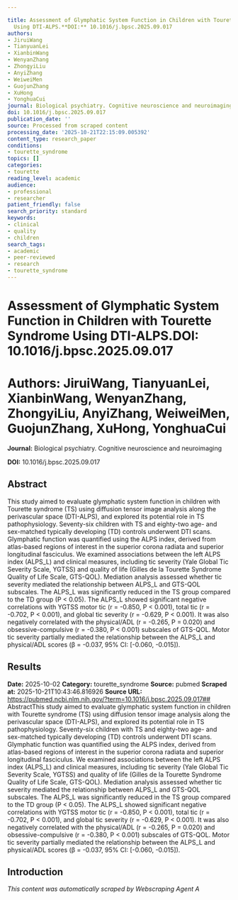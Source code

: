 ```yaml
---

title: Assessment of Glymphatic System Function in Children with Tourette Syndrome
  Using DTI-ALPS.**DOI:** 10.1016/j.bpsc.2025.09.017
authors:
- JiruiWang
- TianyuanLei
- XianbinWang
- WenyanZhang
- ZhongyiLiu
- AnyiZhang
- WeiweiMen
- GuojunZhang
- XuHong
- YonghuaCui
journal: Biological psychiatry. Cognitive neuroscience and neuroimaging
doi: 10.1016/j.bpsc.2025.09.017
publication_date: ''
source: Processed from scraped content
processing_date: '2025-10-21T22:15:09.005392'
content_type: research_paper
conditions:
- tourette_syndrome
topics: []
categories:
- tourette
reading_level: academic
audience:
- professional
- researcher
patient_friendly: false
search_priority: standard
keywords:
- clinical
- quality
- children
search_tags:
- academic
- peer-reviewed
- research
- tourette_syndrome
---
```




# Assessment of Glymphatic System Function in Children with Tourette Syndrome Using DTI-ALPS.**DOI:** 10.1016/j.bpsc.2025.09.017

# **Authors:** JiruiWang, TianyuanLei, XianbinWang, WenyanZhang, ZhongyiLiu, AnyiZhang, WeiweiMen, GuojunZhang, XuHong, YonghuaCui

**Journal:** Biological psychiatry. Cognitive neuroscience and neuroimaging

**DOI:** 10.1016/j.bpsc.2025.09.017

## Abstract

This study aimed to evaluate glymphatic system function in children with Tourette syndrome (TS) using diffusion tensor image analysis along the perivascular space (DTI-ALPS), and explored its potential role in TS pathophysiology.
Seventy-six children with TS and eighty-two age- and sex-matched typically developing (TD) controls underwent DTI scans. Glymphatic function was quantified using the ALPS index, derived from atlas-based regions of interest in the superior corona radiata and superior longitudinal fasciculus. We examined associations between the left ALPS index (ALPS_L) and clinical measures, including tic severity (Yale Global Tic Severity Scale, YGTSS) and quality of life (Gilles de la Tourette Syndrome Quality of Life Scale, GTS-QOL). Mediation analysis assessed whether tic severity mediated the relationship between ALPS_L and GTS-QOL subscales.
The ALPS_L was significantly reduced in the TS group compared to the TD group (P < 0.05). The ALPS_L showed significant negative correlations with YGTSS motor tic (r = -0.850, P < 0.001), total tic (r = -0.702, P < 0.001), and global tic severity (r = -0.629, P < 0.001). It was also negatively correlated with the physical/ADL (r = -0.265, P = 0.020) and obsessive-compulsive (r = -0.380, P < 0.001) subscales of GTS-QOL. Motor tic severity partially mediated the relationship between the ALPS_L and physical/ADL scores (β = -0.037, 95% CI: [-0.060, -0.015]).
## Results

**Date:** 2025-10-02
**Category:** tourette_syndrome
**Source:** pubmed
**Scraped at:** 2025-10-21T10:43:46.816926
**Source URL:** https://pubmed.ncbi.nlm.nih.gov/?term=10.1016/j.bpsc.2025.09.017## AbstractThis study aimed to evaluate glymphatic system function in children with Tourette syndrome (TS) using diffusion tensor image analysis along the perivascular space (DTI-ALPS), and explored its potential role in TS pathophysiology.
Seventy-six children with TS and eighty-two age- and sex-matched typically developing (TD) controls underwent DTI scans. Glymphatic function was quantified using the ALPS index, derived from atlas-based regions of interest in the superior corona radiata and superior longitudinal fasciculus. We examined associations between the left ALPS index (ALPS_L) and clinical measures, including tic severity (Yale Global Tic Severity Scale, YGTSS) and quality of life (Gilles de la Tourette Syndrome Quality of Life Scale, GTS-QOL). Mediation analysis assessed whether tic severity mediated the relationship between ALPS_L and GTS-QOL subscales.
The ALPS_L was significantly reduced in the TS group compared to the TD group (P < 0.05). The ALPS_L showed significant negative correlations with YGTSS motor tic (r = -0.850, P < 0.001), total tic (r = -0.702, P < 0.001), and global tic severity (r = -0.629, P < 0.001). It was also negatively correlated with the physical/ADL (r = -0.265, P = 0.020) and obsessive-compulsive (r = -0.380, P < 0.001) subscales of GTS-QOL. Motor tic severity partially mediated the relationship between the ALPS_L and physical/ADL scores (β = -0.037, 95% CI: [-0.060, -0.015]).
## Introduction
*This content was automatically scraped by Webscraping Agent A*